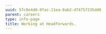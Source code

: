 ```yaml
---
uuid: 5fc0e4d0-0fac-11ea-8ab2-d74757235dd0
parent: careers
type: info-page
title: Working at Headforwards.
---
```


